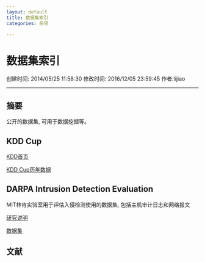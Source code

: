 ```yaml
---
layout: default
title: 数据集索引
categories: 杂项

---
```


# 数据集索引
创建时间: 2014/05/25 11:58:30  修改时间: 2016/12/05 23:59:45 作者:lijiao

----

## 摘要

公开的数据集, 可用于数据挖掘等。

## KDD Cup

[KDD首页](http://www.sigkdd.org/)

[KDD Cup历年数据](http://www.sigkdd.org/kddcup/index.php)

## DARPA Intrusion Detection Evaluation

MIT林肯实验室用于评估入侵检测使用的数据集, 包括主机审计日志和网络报文

[研究说明](http://www.ll.mit.edu/mission/communications/cyber/CSTcorpora/ideval/index.html)

[数据集](http://www.ll.mit.edu/mission/communications/cyber/CSTcorpora/ideval/data/index.html)

## 文献
